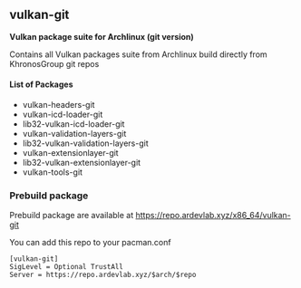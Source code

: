 ## vulkan-git

**Vulkan package suite for Archlinux (git version)**

Contains all Vulkan packages suite from Archlinux build directly from KhronosGroup git repos

#### List of Packages
- vulkan-headers-git
- vulkan-icd-loader-git
- lib32-vulkan-icd-loader-git
- vulkan-validation-layers-git
- lib32-vulkan-validation-layers-git
- vulkan-extensionlayer-git
- lib32-vulkan-extensionlayer-git
- vulkan-tools-git

### Prebuild package

Prebuild package are available at https://repo.ardevlab.xyz/x86_64/vulkan-git

You can add this repo to your pacman.conf

    [vulkan-git]
    SigLevel = Optional TrustAll
    Server = https://repo.ardevlab.xyz/$arch/$repo
